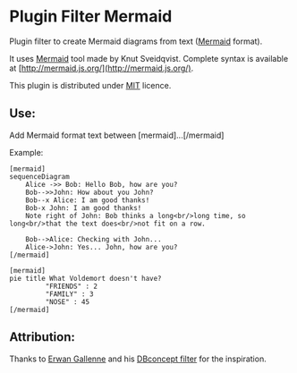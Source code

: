 # Plugin Filter Mermaid
Plugin filter to create Mermaid diagrams from text ([Mermaid](http://mermaid.js.org/) format).

It uses [Mermaid](https://mermaid.js.org/) tool made by Knut Sveidqvist.
Complete syntax is available at [http://mermaid.js.org/](http://mermaid.js.org/).

This plugin is distributed under [MIT](https://opensource.org/license/mit) licence.

## Use:
Add Mermaid format text between [mermaid]...[/mermaid]

Example:
```
[mermaid]
sequenceDiagram
    Alice ->> Bob: Hello Bob, how are you?
    Bob-->>John: How about you John?
    Bob--x Alice: I am good thanks!
    Bob-x John: I am good thanks!
    Note right of John: Bob thinks a long<br/>long time, so long<br/>that the text does<br/>not fit on a row.

    Bob-->Alice: Checking with John...
    Alice->John: Yes... John, how are you?
[/mermaid]

[mermaid]
pie title What Voldemort doesn't have?
         "FRIENDS" : 2
         "FAMILY" : 3
         "NOSE" : 45
[/mermaid]
```
## Attribution:

Thanks to [Erwan Gallenne](https://github.com/erwang) and his [DBconcept filter](https://github.com/erwang/filter_dbconcept) for the inspiration.
